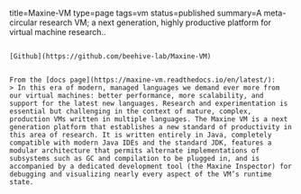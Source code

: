 title=Maxine-VM
type=page
tags=vm
status=published
summary=A meta-circular research VM; a next generation, highly productive platform for virtual machine research..
~~~~~~

[Github](https://github.com/beehive-lab/Maxine-VM)


From the [docs page](https://maxine-vm.readthedocs.io/en/latest/):
> In this era of modern, managed languages we demand ever more from our virtual machines: better performance, more scalability, and support for the latest new languages. Research and experimentation is essential but challenging in the context of mature, complex, production VMs written in multiple languages. The Maxine VM is a next generation platform that establishes a new standard of productivity in this area of research. It is written entirely in Java, completely compatible with modern Java IDEs and the standard JDK, features a modular architecture that permits alternate implementations of subsystems such as GC and compilation to be plugged in, and is accompanied by a dedicated development tool (the Maxine Inspector) for debugging and visualizing nearly every aspect of the VM’s runtime state.

